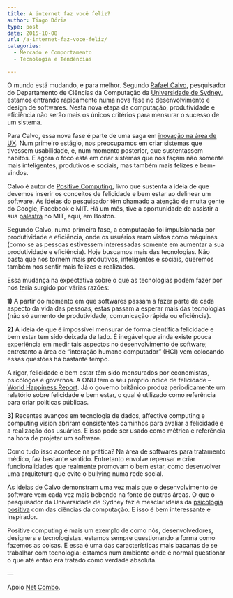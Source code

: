 ```yaml
---
title: A internet faz você feliz?
author: Tiago Dória
type: post
date: 2015-10-08
url: /a-internet-faz-voce-feliz/
categories:
  - Mercado e Comportamento
  - Tecnologia e Tendências

---
```

O mundo está mudando, e para melhor. Segundo [Rafael Calvo][1], pesquisador do Departamento de Ciências da Computação da [Universidade de Sydney][2], estamos entrando rapidamente numa nova fase no desenvolvimento e design de softwares. Nesta nova etapa da computação, produtividade e eficiência não serão mais os únicos critérios para mensurar o sucesso de um sistema.

Para Calvo, essa nova fase é parte de uma saga em [inovação na área de UX][3]. Num primeiro estágio, nos preocupamos em criar sistemas que tivessem usabilidade, e, num momento posterior, que sustentassem hábitos. E agora o foco está em criar sistemas que nos façam não somente mais inteligentes, produtivos e sociais, mas também mais felizes e bem-vindos.

Calvo é autor de [Positive Computing][4], livro que sustenta a ideia de que devemos inserir os conceitos de felicidade e bem estar ao delinear um software. As ideias do pesquisador têm chamado a atenção de muita gente do Google, Facebook e MIT. Há um mês, tive a oportunidade de assistir a sua [palestra][5] no MIT, aqui, em Boston.

Segundo Calvo, numa primeira fase, a computação foi impulsionada por produtividade e eficiência, onde os usuários eram vistos como máquinas (como se as pessoas estivessem interessadas somente em aumentar a sua produtividade e eficiência). Hoje buscamos mais das tecnologias. Não basta que nos tornem mais produtivos, inteligentes e sociais, queremos também nos sentir mais felizes e realizados.

Essa mudança na expectativa sobre o que as tecnologias podem fazer por nós teria surgido por várias razões:

**1)** A partir do momento em que softwares passam a fazer parte de cada aspecto da vida das pessoas, estas passam a esperar mais das tecnologias (não só aumento de produtividade, comunicação rápida ou eficiência).

**2)** A ideia de que é impossível mensurar de forma científica felicidade e bem estar tem sido deixada de lado. É inegável que ainda existe pouca experiência em medir tais aspectos no desenvolvimento de software; entretanto a área de “interação humano computador” (HCI) vem colocando essas questões há bastante tempo.

A rigor, felicidade e bem estar têm sido mensurados por economistas, psicólogos e governos. A ONU tem o seu próprio índice de felicidade &#8211; [World Happiness Report][6]. Já o governo britânico produz periodicamente um relatório sobre felicidade e bem estar, o qual é utilizado como referência para criar políticas públicas.

**3)** Recentes avanços em tecnologia de dados, affective computing e computing vision abriram consistentes caminhos para avaliar a felicidade e a realização dos usuários. E isso pode ser usado como métrica e referência na hora de projetar um software.

Como tudo isso acontece na prática? Na área de softwares para tratamento médico, faz bastante sentido. Entretanto envolve repensar e criar funcionalidades que realmente promovam o bem estar, como desenvolver uma arquitetura que evite o bullying numa rede social.

As ideias de Calvo demonstram uma vez mais que o desenvolvimento de software vem cada vez mais bebendo na fonte de outras áreas. O que o pesquisador da Universidade de Sydney faz é mesclar ideias da [psicologia positiva][7] com das ciências da computação. E isso é bem interessante e inspirador.

Positive computing é mais um exemplo de como nós, desenvolvedores, designers e tecnologistas, estamos sempre questionando a forma como fazemos as coisas. E essa é uma das características mais bacanas de se trabalhar com tecnologia: estamos num ambiente onde é normal questionar o que até então era tratado como verdade absoluta.

&#8212;
  
Apoio [Net Combo][8].

 [1]: https://twitter.com/rafael_a_calvo
 [2]: http://sydney.edu.au/
 [3]: http://www.forbes.com/sites/giovannirodriguez/2015/01/25/positive-computing-the-next-big-thing-in-human-centered-design/
 [4]: https://mitpress.mit.edu/books/positive-computing
 [5]: https://twitter.com/tdoria/status/643880204037943296
 [6]: http://worldhappiness.report/
 [7]: https://pt.wikipedia.org/wiki/Psicologia_positiva
 [8]: http://www.combomultinet.com/net-combo/